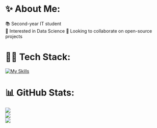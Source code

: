 # ✨ About Me:
📚 Second-year IT student  
🤖 Interested in Data Science
🤝 Looking to collaborate on open-source projects  

# 👨‍💻 Tech Stack:
[![My Skills](https://skillicons.dev/icons?i=py,qt,mysql,linux,windows,apple,git,github,docker)](https://skillicons.dev)

# 📊 GitHub Stats:
![](https://github-readme-stats.vercel.app/api?username=notice4&theme=vue&hide_border=false&include_all_commits=true&count_private=true)<br/>
![](https://nirzak-streak-stats.vercel.app/?user=notice4&theme=vue&hide_border=false)<br/>
![](https://github-readme-stats.vercel.app/api/top-langs/?username=notice4&theme=vue&hide_border=false&include_all_commits=true&count_private=true&layout=compact)
